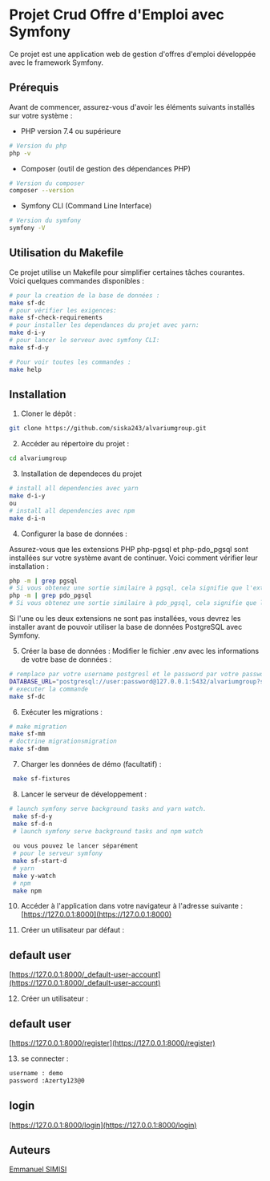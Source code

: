 # Projet Crud Offre d'Emploi avec Symfony
Ce projet est une application web de gestion d'offres d'emploi développée avec le framework Symfony.

## Prérequis
Avant de commencer, assurez-vous d'avoir les éléments suivants installés sur votre système :
- PHP version 7.4 ou supérieure
  
```bash
# Version du php
php -v
```
- Composer (outil de gestion des dépendances PHP)
```bash
# Version du composer
composer --version
```
- Symfony CLI (Command Line Interface)
```bash
# Version du symfony
symfony -V
```
## Utilisation du Makefile
Ce projet utilise un Makefile pour simplifier certaines tâches courantes. Voici quelques commandes disponibles :
```bash
# pour la creation de la base de données :
make sf-dc
# pour vérifier les exigences:
make sf-check-requirements
# pour installer les dependances du projet avec yarn:
make d-i-y
# pour lancer le serveur avec symfony CLI:
make sf-d-y

# Pour voir toutes les commandes :
make help
```

## Installation
1. Cloner le dépôt :

```bash
git clone https://github.com/siska243/alvariumgroup.git
```
2. Accéder au répertoire du projet :
```bash
cd alvariumgroup
```
3. Installation de dependeces du projet
```bash
# install all dependencies avec yarn
make d-i-y
ou
# install all dependencies avec npm
make d-i-n
```
4. Configurer la base de données : 

Assurez-vous que les extensions PHP php-pgsql et php-pdo_pgsql sont installées sur votre système avant de continuer. Voici comment vérifier leur installation :
```bash
php -m | grep pgsql
# Si vous obtenez une sortie similaire à pgsql, cela signifie que l'extension est installée.
php -m | grep pdo_pgsql
# Si vous obtenez une sortie similaire à pdo_pgsql, cela signifie que l'extension est installée.
```
Si l'une ou les deux extensions ne sont pas installées, vous devrez les installer avant de pouvoir utiliser la base de données PostgreSQL avec Symfony.

5. Créer la base de données :
Modifier le fichier .env avec les informations de votre base de données :

```bash
# remplace par votre username postgresl et le password par votre password postgresql
DATABASE_URL="postgresql://user:password@127.0.0.1:5432/alvariumgroup?serverVersion=15&charset=utf8"
# executer la commande
make sf-dc
```
6. Exécuter les migrations :
 ```bash 
 # make migration
 make sf-mm
 # doctrine migrationsmigration
 make sf-dmm
 ```
7. Charger les données de démo (facultatif) :
```bash 
 make sf-fixtures
 ```
8. Lancer le serveur de développement :
```bash 
# launch symfony serve background tasks and yarn watch.
 make sf-d-y 
 make sf-d-n
 # launch symfony serve background tasks and npm watch
 
 ou vous pouvez le lancer séparément
 # pour le serveur symfony
 make sf-start-d
 # yarn 
 make y-watch
 # npm 
 make npm
 ```
10. Accéder à l'application dans votre navigateur à l'adresse suivante :
[https://127.0.0.1:8000](https://127.0.0.1:8000)

11.  Créer un utilisateur par défaut :

## default user
[https://127.0.0.1:8000/_default-user-account](https://127.0.0.1:8000/_default-user-account)

12.  Créer un utilisateur :

## default user
[https://127.0.0.1:8000/register](https://127.0.0.1:8000/register)

13.  se connecter :
```bash
username : demo
password :Azerty123@0
```
## login
[https://127.0.0.1:8000/login](https://127.0.0.1:8000/login)
## Auteurs
[Emmanuel SIMISI](https://github.com/siska243)
